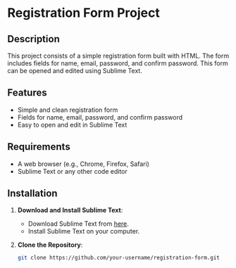 # Registration Form Project

## Description
This project consists of a simple registration form built with HTML. The form includes fields for name, email, password, and confirm password. This form can be opened and edited using Sublime Text.

## Features
- Simple and clean registration form
- Fields for name, email, password, and confirm password
- Easy to open and edit in Sublime Text

## Requirements
- A web browser (e.g., Chrome, Firefox, Safari)
- Sublime Text or any other code editor

## Installation
1. **Download and Install Sublime Text**:
   - Download Sublime Text from [here](https://www.sublimetext.com/).
   - Install Sublime Text on your computer.

2. **Clone the Repository**:
   ```bash
   git clone https://github.com/your-username/registration-form.git
